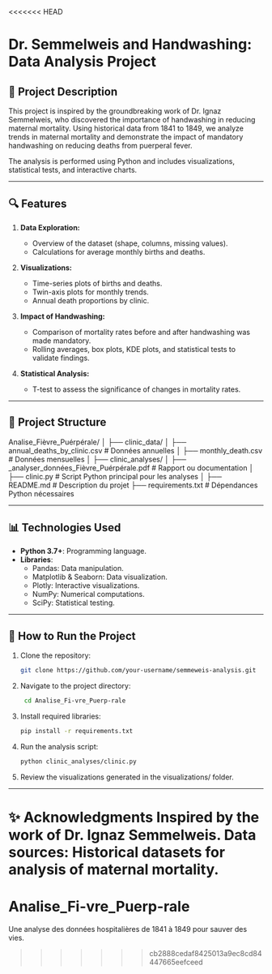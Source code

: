 <<<<<<< HEAD
# Dr. Semmelweis and Handwashing: Data Analysis Project

## 📜 Project Description
This project is inspired by the groundbreaking work of Dr. Ignaz Semmelweis, who discovered the importance of handwashing in reducing maternal mortality. Using historical data from 1841 to 1849, we analyze trends in maternal mortality and demonstrate the impact of mandatory handwashing on reducing deaths from puerperal fever.

The analysis is performed using Python and includes visualizations, statistical tests, and interactive charts.

---

## 🔍 Features
1. **Data Exploration:**
   - Overview of the dataset (shape, columns, missing values).
   - Calculations for average monthly births and deaths.
   
2. **Visualizations:**
   - Time-series plots of births and deaths.
   - Twin-axis plots for monthly trends.
   - Annual death proportions by clinic.
   
3. **Impact of Handwashing:**
   - Comparison of mortality rates before and after handwashing was made mandatory.
   - Rolling averages, box plots, KDE plots, and statistical tests to validate findings.

4. **Statistical Analysis:**
   - T-test to assess the significance of changes in mortality rates.

---

## 📂 Project Structure
Analise_Fièvre_Puérpérale/
│
├── clinic_data/
│   ├── annual_deaths_by_clinic.csv   # Données annuelles
│   ├── monthly_death.csv             # Données mensuelles
│
├── clinic_analyses/
│   ├── _analyser_données_Fièvre_Puérpérale.pdf  # Rapport ou documentation
│   ├── clinic.py                    # Script Python principal pour les analyses
│
├── README.md                        # Description du projet
├── requirements.txt                 # Dépendances Python nécessaires

---

## 📊 Technologies Used
- **Python 3.7+**: Programming language.
- **Libraries**:
  - Pandas: Data manipulation.
  - Matplotlib & Seaborn: Data visualization.
  - Plotly: Interactive visualizations.
  - NumPy: Numerical computations.
  - SciPy: Statistical testing.

---

## 🚀 How to Run the Project
1. Clone the repository:
   ```bash
   git clone https://github.com/your-username/semmeweis-analysis.git

2. Navigate to the project directory:
   ```bash
    cd Analise_Fi-vre_Puerp-rale

3. Install required libraries:
   ```bash
   pip install -r requirements.txt

4. Run the analysis script:
   ```bash
   python clinic_analyses/clinic.py

5. Review the visualizations generated in the visualizations/ folder.

---

✨ Acknowledgments
Inspired by the work of Dr. Ignaz Semmelweis.
Data sources: Historical datasets for analysis of maternal mortality.
=======
# Analise_Fi-vre_Puerp-rale
Une analyse des données hospitalières de 1841 à 1849 pour sauver des vies.
>>>>>>> cb2888cedaf8425013a9ec8cd84447665eefceed
